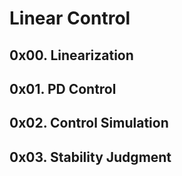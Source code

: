 # Linear Control

## 0x00. Linearization



## 0x01. PD Control



## 0x02. Control Simulation



## 0x03. Stability Judgment



